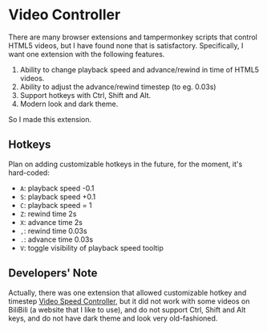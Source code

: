 # Video Controller

There are many browser extensions and tampermonkey scripts that control HTML5 videos, but I have found none that is satisfactory. Specifically, I want one extension with the following features.

1. Ability to change playback speed and advance/rewind in time of HTML5 videos.
2. Ability to adjust the advance/rewind timestep (to eg. 0.03s)
3. Support hotkeys with Ctrl, Shift and Alt.
4. Modern look and dark theme.

So I made this extension.

## Hotkeys

Plan on adding customizable hotkeys in the future, for the moment, it's hard-coded:

- `A`: playback speed -0.1
- `S`: playback speed +0.1
- `C`: playback speed = 1
- `Z`: rewind time 2s
- `X`: advance time 2s
- `,`: rewind time 0.03s
- `.`: advance time 0.03s
- `V`: toggle visibility of playback speed tooltip

## Developers' Note

Actually, there was one extension that allowed customizable hotkey and timestep [Video Speed Controller](https://github.com/igrigorik/videospeed), but it did not work with some videos on BiliBili (a website that I like to use), and do not support Ctrl, Shift and Alt keys, and do not have dark theme and look very old-fashioned. 